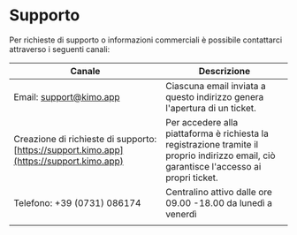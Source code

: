 # Supporto

Per richieste di supporto o informazioni commerciali è possibile contattarci attraverso i seguenti canali:

| Canale                                                                                   | Descrizione                                                                                                                               |
| ---------------------------------------------------------------------------------------- | ----------------------------------------------------------------------------------------------------------------------------------------- |
| Email: [support@kimo.app](mailto:support@kimo.app)                                       | Ciascuna email inviata a questo indirizzo genera l'apertura di un ticket.                                                                 |
| Creazione di richieste di supporto: [https://support.kimo.app](https://support.kimo.app) | Per accedere alla piattaforma è richiesta la registrazione tramite il proprio indirizzo email, ciò garantisce l'accesso ai propri ticket. |
| Telefono: +39 (0731) 086174                                                              | Centralino attivo dalle ore 09.00 -18.00 da lunedì a venerdì                                                                              |
|                                                                                          |                                                                                                                                           |
